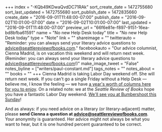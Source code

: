 +++
index = "-KQb49KDwaQvdDC71RAk"
sort_create_date = 1472755680
sort_last_updated = 1472755680
sort_publish_date = 1472835660
create_date = "2016-09-01T11:48:00-07:00"
publish_date = "2016-09-02T10:01:00-07:00"
date = "2016-09-02T10:01:00-07:00"
last_updated = "2016-09-01T11:48:00-07:00"
preview_url = "66f6e81e-f897-9151-16ea-bd8bfba61591"
name = "No new Help Desk today"
title = "No new Help Desk today"
type = "Note"
link = ""
shareimage = ""
twitterauto = "Reminder: you can always send your literary advice questions to advice@seattlereviewofbooks.com."
facebookauto = "Our advice columnist, Cienna Madrid, is on vacation this weekend and will return next week. (Reminder: you can always send your literary advice questions to advice@seattlereviewofbooks.com!)"
make_image_tweet = "False"
notes_byline = ["writers/paul-constant.md"]
tags_notes = ""
notes_about = ""
books = ""
+++
Cienna Madrid is taking Labor Day weekend off. She will return next week. If you can't go a single Friday without a Help Desk — believe me, I know the feeling — we have [a year's worth of columns here for you to enjoy](http://www.seattlereviewofbooks.com/tags/the-help-desk/). On a related note: we at the *Seattle Review of Books* hope you have a fantastic Labor Day weekend. [We'll see you at Bumbershoot this Sunday](http://www.seattlereviewofbooks.com/_wh_previews/notes/a9e3dd52-7d9a-6edc-5bbb-e6a48f9d00a7/)!

And as always: if you need advice on a literary (or literary-adjacent) matter, please **send Cienna a question at advice@seattlereviewofbooks.com**. Your anonymity is guaranteed. Her advice might not always be what you want to hear, but it is one hundred percent guaranteed to be correct.

